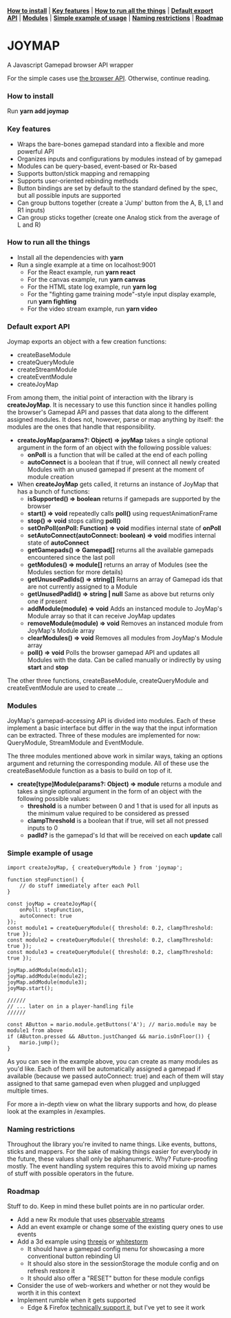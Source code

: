 **[How to install](#how-to-install)** |
**[Key features](#key-features)** |
**[How to run all the things](#how-to-run-all-the-things)** |
**[Default export API](#default-export-api)** |
**[Modules](#modules)** |
**[Simple example of usage](#simple-example-of-usage)** |
**[Naming restrictions](#naming-restrictions)** |
**[Roadmap](#roadmap)**

# JOYMAP

A Javascript Gamepad browser API wrapper

For the simple cases use [the browser API](https://developer.mozilla.org/en-US/docs/Web/API/Gamepad_API/Using_the_Gamepad_API). Otherwise, continue reading.

### How to install

Run **yarn add joymap**

### Key features

* Wraps the bare-bones gamepad standard into a flexible and more powerful API
* Organizes inputs and configurations by modules instead of by gamepad
* Modules can be query-based, event-based or Rx-based
* Supports button/stick mapping and remapping
* Supports user-oriented rebinding methods
* Button bindings are set by default to the standard defined by the spec, but all possible inputs are supported
* Can group buttons together (create a 'Jump' button from the A, B, L1 and R1 inputs)
* Can group sticks together (create one Analog stick from the average of L and R)

### How to run all the things

* Install all the dependencies with **yarn**
* Run a single example at a time on localhost:9001
  * For the React example, run **yarn react**
  * For the canvas example, run **yarn canvas**
  * For the HTML state log example, run **yarn log**
  * For the "fighting game training mode"-style input display example, run **yarn fighting**
  * For the video stream example, run **yarn video**

### Default export API

Joymap exports an object with a few creation functions:

* createBaseModule
* createQueryModule
* createStreamModule
* createEventModule
* createJoyMap

From among them, the initial point of interaction with the library is **createJoyMap**. It is necessary to use this function since it handles polling the browser's Gamepad API and passes that data along to the different assigned modules. It does not, however, parse or map anything by itself: the modules are the ones that handle that responsibility.

* **createJoyMap(params?: Object) => joyMap** takes a single optional argument in the form of an object with the following possible values:
  * **onPoll** is a function that will be called at the end of each polling
  * **autoConnect** is a boolean that if true, will connect all newly created Modules with an unused gamepad if present at the moment of module creation
* When **createJoyMap** gets called, it returns an instance of JoyMap that has a bunch of functions:
  * **isSupported() => boolean** returns if gamepads are supported by the browser
  * **start() => void** repeatedly calls **poll()** using requestAnimationFrame
  * **stop() => void** stops calling **poll()**
  * **setOnPoll(onPoll: Function) => void** modifies internal state of **onPoll**
  * **setAutoConnect(autoConnect: boolean) => void** modifies internal state of **autoConnect**
  * **getGamepads() => Gamepad[]** returns all the available gamepads encountered since the last poll
  * **getModules() => module[]** returns an array of Modules (see the Modules section for more details)
  * **getUnusedPadIds() => string[]** Returns an array of Gamepad ids that are not currently assigned to a Module
  * **getUnusedPadId() => string | null** Same as above but returns only one if present
  * **addModule(module) => void** Adds an instanced module to JoyMap's Module array so that it can receive JoyMap updates
  * **removeModule(module) => void** Removes an instanced module from JoyMap's Module array
  * **clearModules() => void** Removes all modules from JoyMap's Module array
  * **poll() => void** Polls the browser gamepad API and updates all Modules with the data. Can be called manually or indirectly by using **start** and **stop**

The other three functions, createBaseModule, createQueryModule and createEventModule are used to create ...

### Modules

JoyMap's gamepad-accessing API is divided into modules. Each of these implement a basic interface but differ in the way that the input information can be extracted. Three of these modules are implemented for now: QueryModule, StreamModule and EventModule.

The three modules mentioned above work in similar ways, taking an options argument and returning the corresponding module. All of these use the createBaseModule function as a basis to build on top of it.

* **create[type]Module(params?: Object) => module** returns a module and takes a single optional argument in the form of an object with the following possible values:
  * **threshold** is a number between 0 and 1 that is used for all inputs as the minimum value required to be considered as pressed
  * **clampThreshold** is a boolean that if true, will set all not pressed inputs to 0
  * **padId?** is the gamepad's Id that will be received on each **update** call

### Simple example of usage

    import createJoyMap, { createQueryModule } from 'joymap';
    
    function stepFunction() {
        // do stuff immediately after each Poll
    }

    const joyMap = createJoyMap({
        onPoll: stepFunction,
        autoConnect: true
    });
    const module1 = createQueryModule({ threshold: 0.2, clampThreshold: true });
    const module2 = createQueryModule({ threshold: 0.2, clampThreshold: true });
    const module3 = createQueryModule({ threshold: 0.2, clampThreshold: true });
    
    joyMap.addModule(module1);
    joyMap.addModule(module2);
    joyMap.addModule(module3);
    joyMap.start();
    
    //////
    // ... later on in a player-handling file
    //////
    
    const AButton = mario.module.getButtons('A'); // mario.module may be module1 from above
    if (AButton.pressed && AButton.justChanged && mario.isOnFloor()) {
        mario.jump();
    }

As you can see in the example above, you can create as many modules as you'd like. Each of them will be automatically assigned a gamepad if available (because we passed autoConnect: true) and each of them will stay assigned to that same gamepad even when plugged and unplugged multiple times.

For more a in-depth view on what the library supports and how, do please look at the examples in /examples.

### Naming restrictions

Throughout the library you're invited to name things. Like events, buttons, sticks and mappers. For the sake of making things easier for everybody in the future, these values shall only be alphanumeric. Why? Future-proofing mostly. The event handling system requires this to avoid mixing up names of stuff with possible operators in the future.

### Roadmap

Stuff to do. Keep in mind these bullet points are in no particular order.

* Add a new Rx module that uses [observable streams](https://github.com/Reactive-Extensions/RxJS)
* Add an event example or change some of the existing query ones to use events
* Add a 3d example using [threejs](https://github.com/mrdoob/three.js/) or [whitestorm](https://github.com/WhitestormJS/whitestorm.js)
  * It should have a gamepad config menu for showcasing a more conventional button rebinding UI
  * It should also store in the sessionStorage the module config and on refresh restore it
  * It should also offer a "RESET" button for these module configs
* Consider the use of web-workers and whether or not they would be worth it in this context
* Implement rumble when it gets supported
  * Edge & Firefox [technically support it](https://developer.mozilla.org/es/docs/Web/API/Gamepad/hapticActuators), but I've yet to see it work
